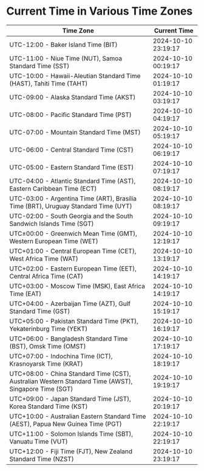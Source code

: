 # Current Time in Various Time Zones

| Time Zone | Current Time |
|-----------|--------------|
| UTC-12:00 - Baker Island Time (BIT) | 2024-10-10 23:19:17 |
| UTC-11:00 - Niue Time (NUT), Samoa Standard Time (SST) | 2024-10-10 00:19:17 |
| UTC-10:00 - Hawaii-Aleutian Standard Time (HAST), Tahiti Time (TAHT) | 2024-10-10 01:19:17 |
| UTC-09:00 - Alaska Standard Time (AKST) | 2024-10-10 03:19:17 |
| UTC-08:00 - Pacific Standard Time (PST) | 2024-10-10 04:19:17 |
| UTC-07:00 - Mountain Standard Time (MST) | 2024-10-10 05:19:17 |
| UTC-06:00 - Central Standard Time (CST) | 2024-10-10 06:19:17 |
| UTC-05:00 - Eastern Standard Time (EST) | 2024-10-10 07:19:17 |
| UTC-04:00 - Atlantic Standard Time (AST), Eastern Caribbean Time (ECT) | 2024-10-10 08:19:17 |
| UTC-03:00 - Argentina Time (ART), Brasília Time (BRT), Uruguay Standard Time (UYT) | 2024-10-10 08:19:17 |
| UTC-02:00 - South Georgia and the South Sandwich Islands Time (SGT) | 2024-10-10 09:19:17 |
| UTC±00:00 - Greenwich Mean Time (GMT), Western European Time (WET) | 2024-10-10 12:19:17 |
| UTC+01:00 - Central European Time (CET), West Africa Time (WAT) | 2024-10-10 13:19:17 |
| UTC+02:00 - Eastern European Time (EET), Central Africa Time (CAT) | 2024-10-10 14:19:17 |
| UTC+03:00 - Moscow Time (MSK), East Africa Time (EAT) | 2024-10-10 14:19:17 |
| UTC+04:00 - Azerbaijan Time (AZT), Gulf Standard Time (GST) | 2024-10-10 15:19:17 |
| UTC+05:00 - Pakistan Standard Time (PKT), Yekaterinburg Time (YEKT) | 2024-10-10 16:19:17 |
| UTC+06:00 - Bangladesh Standard Time (BST), Omsk Time (OMST) | 2024-10-10 17:19:17 |
| UTC+07:00 - Indochina Time (ICT), Krasnoyarsk Time (KRAT) | 2024-10-10 18:19:17 |
| UTC+08:00 - China Standard Time (CST), Australian Western Standard Time (AWST), Singapore Time (SGT) | 2024-10-10 19:19:17 |
| UTC+09:00 - Japan Standard Time (JST), Korea Standard Time (KST) | 2024-10-10 20:19:17 |
| UTC+10:00 - Australian Eastern Standard Time (AEST), Papua New Guinea Time (PGT) | 2024-10-10 22:19:17 |
| UTC+11:00 - Solomon Islands Time (SBT), Vanuatu Time (VUT) | 2024-10-10 22:19:17 |
| UTC+12:00 - Fiji Time (FJT), New Zealand Standard Time (NZST) | 2024-10-10 23:19:17 |
